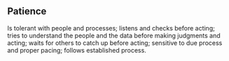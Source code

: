 ## Patience 

Is tolerant with people and processes; listens and checks before acting; tries to understand the people and the data before making judgments and acting; waits for others to catch up before acting; sensitive to due process and proper pacing; follows established process.